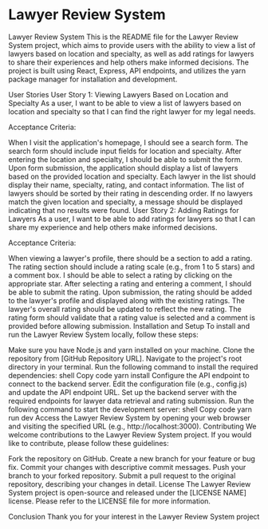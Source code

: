 # Lawyer Review System

Lawyer Review System
This is the README file for the Lawyer Review System project, which aims to provide users with the ability to view a list of lawyers based on location and specialty, as well as add ratings for lawyers to share their experiences and help others make informed decisions. The project is built using React, Express, API endpoints, and utilizes the yarn package manager for installation and development.

User Stories
User Story 1: Viewing Lawyers Based on Location and Specialty
As a user, I want to be able to view a list of lawyers based on location and specialty so that I can find the right lawyer for my legal needs.

Acceptance Criteria:

When I visit the application's homepage, I should see a search form.
The search form should include input fields for location and specialty.
After entering the location and specialty, I should be able to submit the form.
Upon form submission, the application should display a list of lawyers based on the provided location and specialty.
Each lawyer in the list should display their name, specialty, rating, and contact information.
The list of lawyers should be sorted by their rating in descending order.
If no lawyers match the given location and specialty, a message should be displayed indicating that no results were found.
User Story 2: Adding Ratings for Lawyers
As a user, I want to be able to add ratings for lawyers so that I can share my experience and help others make informed decisions.

Acceptance Criteria:

When viewing a lawyer's profile, there should be a section to add a rating.
The rating section should include a rating scale (e.g., from 1 to 5 stars) and a comment box.
I should be able to select a rating by clicking on the appropriate star.
After selecting a rating and entering a comment, I should be able to submit the rating.
Upon submission, the rating should be added to the lawyer's profile and displayed along with the existing ratings.
The lawyer's overall rating should be updated to reflect the new rating.
The rating form should validate that a rating value is selected and a comment is provided before allowing submission.
Installation and Setup
To install and run the Lawyer Review System locally, follow these steps:

Make sure you have Node.js and yarn installed on your machine.
Clone the repository from [GitHub Repository URL].
Navigate to the project's root directory in your terminal.
Run the following command to install the required dependencies:
shell
Copy code
yarn install
Configure the API endpoint to connect to the backend server. Edit the configuration file (e.g., config.js) and update the API endpoint URL.
Set up the backend server with the required endpoints for lawyer data retrieval and rating submission.
Run the following command to start the development server:
shell
Copy code
yarn run dev
Access the Lawyer Review System by opening your web browser and visiting the specified URL (e.g., http://localhost:3000).
Contributing
We welcome contributions to the Lawyer Review System project. If you would like to contribute, please follow these guidelines:

Fork the repository on GitHub.
Create a new branch for your feature or bug fix.
Commit your changes with descriptive commit messages.
Push your branch to your forked repository.
Submit a pull request to the original repository, describing your changes in detail.
License
The Lawyer Review System project is open-source and released under the [LICENSE NAME] license. Please refer to the LICENSE file for more information.

Conclusion
Thank you for your interest in the Lawyer Review System project
